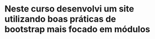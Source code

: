 <h1>Neste curso desenvolvi um site utilizando boas práticas de bootstrap mais focado em módulos</h1>
